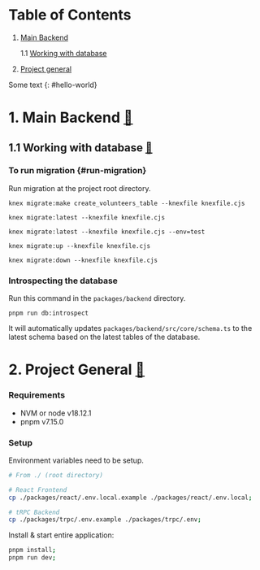 # Table of Contents

1. [Main Backend](#1-main-backend)

   1.1 [Working with database](#11-working-with-database)

2. [Project general](#2-project-general)

Some text
{: #hello-world}

<h1 id="1-main-backend">1. Main Backend <a href="#table-of-contents">🔼</a></h1>

<h2 id="1.1-working-with-database">1.1 Working with database <a href="#table-of-contents">🔼</a></h2>

### To run migration {#run-migration}

Run migration at the project root directory.

`knex migrate:make create_volunteers_table --knexfile knexfile.cjs`

`knex migrate:latest --knexfile knexfile.cjs`

`knex migrate:latest --knexfile knexfile.cjs --env=test`

`knex migrate:up --knexfile knexfile.cjs`

`knex migrate:down --knexfile knexfile.cjs`

### Introspecting the database

Run this command in the `packages/backend` directory.

`pnpm run db:introspect`

It will automatically updates `packages/backend/src/core/schema.ts` to the latest schema based on the latest tables of the database.

<h1 id="2-project-general">2. Project General <a href="#table-of-contents">🔼</a></h1>

### Requirements

- NVM or node v18.12.1
- pnpm v7.15.0

### Setup

Environment variables need to be setup.

```bash
# From ./ (root directory)

# React Frontend
cp ./packages/react/.env.local.example ./packages/react/.env.local;

# tRPC Backend
cp ./packages/trpc/.env.example ./packages/trpc/.env;
```

Install & start entire application:

```bash
pnpm install;
pnpm run dev;
```

